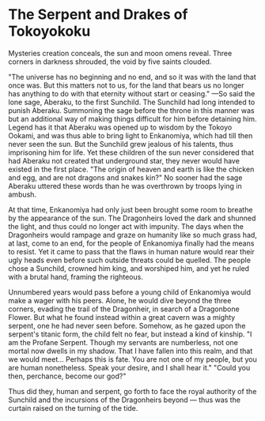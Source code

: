 # The Serpent and Drakes of Tokoyokoku


Mysteries creation conceals, the sun and moon omens reveal.
Three corners in darkness shrouded, the void by five saints clouded.

"The universe has no beginning and no end, and so it was with the land that once was. But this matters not to us, for the land that bears us no longer has anything to do with that eternity without start or ceasing."
—So said the lone sage, Aberaku, to the first Sunchild. The Sunchild had long intended to punish Aberaku. Summoning the sage before the throne in this manner was but an additional way of making things difficult for him before detaining him.
Legend has it that Aberaku was opened up to wisdom by the Tokoyo Ookami, and was thus able to bring light to Enkanomiya, which had till then never seen the sun. But the Sunchild grew jealous of his talents, thus imprisoning him for life. Yet these children of the sun never considered that had Aberaku not created that underground star, they never would have existed in the first place.
"The origin of heaven and earth is like the chicken and egg, and are not dragons and snakes kin?" No sooner had the sage Aberaku uttered these words than he was overthrown by troops lying in ambush.

At that time, Enkanomiya had only just been brought some room to breathe by the appearance of the sun. The Dragonheirs loved the dark and shunned the light, and thus could no longer act with impunity. The days when the Dragonheirs would rampage and graze on humanity like so much grass had, at last, come to an end, for the people of Enkanomiya finally had the means to resist. Yet it came to pass that the flaws in human nature would rear their ugly heads even before such outside threats could be quelled. The people chose a Sunchild, crowned him king, and worshiped him, and yet he ruled with a brutal hand, framing the righteous.

Unnumbered years would pass before a young child of Enkanomiya would make a wager with his peers. Alone, he would dive beyond the three corners, evading the trail of the Dragonheir, in search of a Dragonbone Flower. But what he found instead within a great cavern was a mighty serpent, one he had never seen before.
Somehow, as he gazed upon the serpent's titanic form, the child felt no fear, but instead a kind of kinship.
"I am the Profane Serpent. Though my servants are numberless, not one mortal now dwells in my shadow. That I have fallen into this realm, and that we would meet... Perhaps this is fate. You are not one of my people, but you are human nonetheless. Speak your desire, and I shall hear it."
"Could you then, perchance, become our god?"

Thus did they, human and serpent, go forth to face the royal authority of the Sunchild and the incursions of the Dragonheirs beyond — thus was the curtain raised on the turning of the tide.

